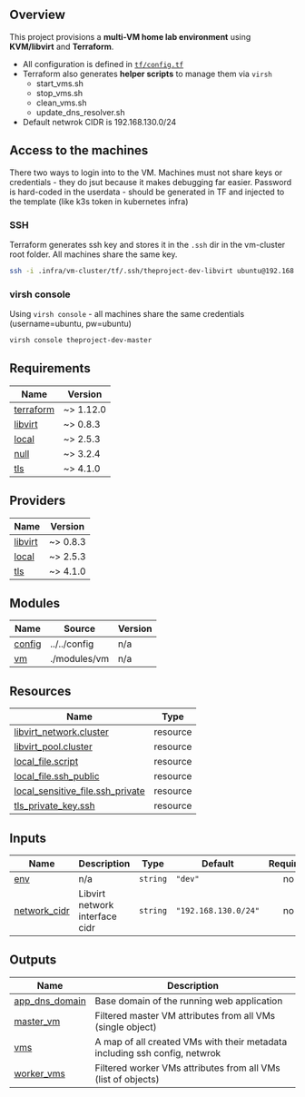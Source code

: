 ## Overview
This project provisions a **multi-VM home lab environment** using **KVM/libvirt** and **Terraform**.

- All configuration is defined in [`tf/config.tf`](./tf/config.tf)
- Terraform also generates **helper scripts** to manage them via `virsh`
    - start_vms.sh
    - stop_vms.sh
    - clean_vms.sh
    - update_dns_resolver.sh
- Default netwrok CIDR is 192.168.130.0/24

## Access to the machines

There two ways to login into to the VM. Machines must not share keys or credentials - they do jsut because it makes debugging far easier.
Password is hard-coded in the userdata - should be generated in TF and injected to the template (like k3s token in kubernetes infra)

### SSH
Terraform generates ssh key and stores it in the `.ssh` dir in the vm-cluster root folder. All machines share the same key.
```bash
ssh -i .infra/vm-cluster/tf/.ssh/theproject-dev-libvirt ubuntu@192.168.130.9
```

### virsh console
Using `virsh console` - all machines share the same credentials (username=ubuntu, pw=ubuntu)
```bash
virsh console theproject-dev-master
```

<!-- BEGIN_TF_DOCS -->
## Requirements

| Name | Version |
|------|---------|
| <a name="requirement_terraform"></a> [terraform](#requirement\_terraform) | ~> 1.12.0 |
| <a name="requirement_libvirt"></a> [libvirt](#requirement\_libvirt) | ~> 0.8.3 |
| <a name="requirement_local"></a> [local](#requirement\_local) | ~> 2.5.3 |
| <a name="requirement_null"></a> [null](#requirement\_null) | ~> 3.2.4 |
| <a name="requirement_tls"></a> [tls](#requirement\_tls) | ~> 4.1.0 |

## Providers

| Name | Version |
|------|---------|
| <a name="provider_libvirt"></a> [libvirt](#provider\_libvirt) | ~> 0.8.3 |
| <a name="provider_local"></a> [local](#provider\_local) | ~> 2.5.3 |
| <a name="provider_tls"></a> [tls](#provider\_tls) | ~> 4.1.0 |

## Modules

| Name | Source | Version |
|------|--------|---------|
| <a name="module_config"></a> [config](#module\_config) | ../../config | n/a |
| <a name="module_vm"></a> [vm](#module\_vm) | ./modules/vm | n/a |

## Resources

| Name | Type |
|------|------|
| [libvirt_network.cluster](https://registry.terraform.io/providers/dmacvicar/libvirt/latest/docs/resources/network) | resource |
| [libvirt_pool.cluster](https://registry.terraform.io/providers/dmacvicar/libvirt/latest/docs/resources/pool) | resource |
| [local_file.script](https://registry.terraform.io/providers/hashicorp/local/latest/docs/resources/file) | resource |
| [local_file.ssh_public](https://registry.terraform.io/providers/hashicorp/local/latest/docs/resources/file) | resource |
| [local_sensitive_file.ssh_private](https://registry.terraform.io/providers/hashicorp/local/latest/docs/resources/sensitive_file) | resource |
| [tls_private_key.ssh](https://registry.terraform.io/providers/hashicorp/tls/latest/docs/resources/private_key) | resource |

## Inputs

| Name | Description | Type | Default | Required |
|------|-------------|------|---------|:--------:|
| <a name="input_env"></a> [env](#input\_env) | n/a | `string` | `"dev"` | no |
| <a name="input_network_cidr"></a> [network\_cidr](#input\_network\_cidr) | Libvirt network interface cidr | `string` | `"192.168.130.0/24"` | no |

## Outputs

| Name | Description |
|------|-------------|
| <a name="output_app_dns_domain"></a> [app\_dns\_domain](#output\_app\_dns\_domain) | Base domain of the running web application |
| <a name="output_master_vm"></a> [master\_vm](#output\_master\_vm) | Filtered master VM attributes from all VMs (single object) |
| <a name="output_vms"></a> [vms](#output\_vms) | A map of all created VMs with their metadata including ssh config, netwrok |
| <a name="output_worker_vms"></a> [worker\_vms](#output\_worker\_vms) | Filtered worker VMs attributes from all VMs (list of objects) |
<!-- END_TF_DOCS -->

